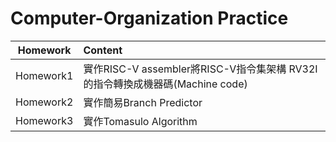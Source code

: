 # Computer-Organization Practice

| Homework      | Content  |
| ------------- |:-------------|
| Homework1     | 實作RISC-V assembler將RISC-V指令集架構 RV32I的指令轉換成機器碼(Machine code)| 
| Homework2     | 實作簡易Branch Predictor|
| Homework3     | 實作Tomasulo Algorithm|
